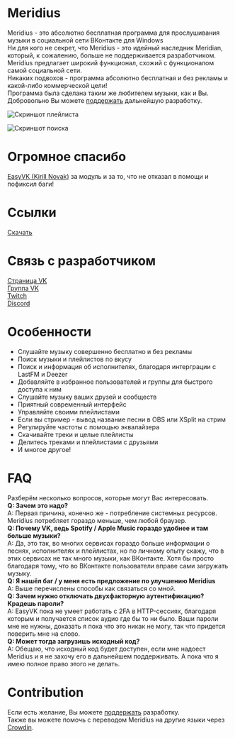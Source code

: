 # Meridius
Meridius - это абсолютно бесплатная программа для прослушивания музыки в социальной сети ВКонтакте для Windows  
Ни для кого не секрет, что Meridius - это идейный наследник Meridian, который, к сожалению, больше не поддерживается разработчиком. Meridius предлагает широкий функционал, схожий с функционалом самой социальной сети.  
Никаких подвохов - программа абсолютно бесплатная и без рекламы и какой-либо коммерческой цели!  
Программа была сделана таким же любителем музыки, как и Вы.  
Добровольно Вы можете [поддержать](https://donatepay.ru/don/InfiniteHorror) дальнейшую разработку.  

![Скриншот плейлиста](https://image.prntscr.com/image/T9fX_iyOQHaBBXpD7WENyw.png)

![Скриншот поиска](https://image.prntscr.com/image/6JmH4VRtSYCphdnVe90Y2Q.png)

# Огромное спасибо

[EasyVK (Kirill Novak)](https://ciricc.github.io/) за модуль и за то, что не отказал в помощи и пофиксил баги!

# Ссылки

[Скачать](https://github.com/PurpleHorrorRus/Meridius/releases)

# Связь с разработчиком
[Страница VK](https://vk.com/sexyhorror)  
[Группа VK](https://vk.com/horrorofcthulhu)  
[Twitch](https://twitch.tv/infinitehorror)  
[Discord](https://discord.gg/c2bVaKX)  

# Особенности

* Слушайте музыку совершенно бесплатно и без рекламы  
* Поиск музыки и плейлистов по вкусу
* Поиск и информация об исполнителях, благодаря интерграции с LastFM и Deezer
* Добавляйте в избранное пользователей и группы для быстрого доступа к ним
* Слушайте музыку ваших друзей и сообществ
* Приятный современный интерфейс
* Управляйте своими плейлистами
* Если вы стример - вывод название песни в OBS или XSplit на стрим
* Регулируйте частоты с помощью эквалайзера
* Скачивайте треки и целые плейлисты
* Делитесь треками и плейлистами с друзьями
* И многое другое!

# FAQ

Разберём несколько вопросов, которые могут Вас интересовать.  
<b>Q: Зачем это надо?</b>  
A: Первая причина, конечно же - потребление системных ресурсов. Meridius потребляет гораздо меньше, чем любой браузер.  
<b>Q: Почему VK, ведь Spotify / Apple Music гораздо удобнее и там больше музыки?</b>  
A: Да, это так, во многих сервисах гораздо больше информации о песнях, исполнителях и плейлистах, но по личному опыту скажу, что в этих сервисах не так много музыки, как ВКонтакте. Хотя бы просто благодаря тому, что во ВКонтакте пользователи вправе сами загружать музыку.  
<b>Q: Я нашёл баг / у меня есть предложение по улучшению Meridius</b>  
A: Выше перечислены способы как связаться со мной.  
<b>Q: Зачем нужно отключать двухфакторную аутентификацию? Крадешь пароли?</b>  
A: EasyVK пока не умеет работать с 2FA в HTTP-сессиях, благодаря которым и получается список аудио где бы то ни было. Ваши пароли мне не нужны, доказать я пока что это никак не могу, так что придется поверить мне на слово.  
<b>Q: Может тогда загрузишь исходный код?</b>  
A: Обещаю, что исходный код будет доступен, если мне надоест Meridius и я не захочу его в дальнейшем поддерживать. А пока что я имею полное право этого не делать.

# Contribution

Если есть желание, Вы можете [поддержать](https://donatepay.ru/don/InfiniteHorror) разработку.  
Также вы можете помочь с переводом Meridius на другие языки через [Crowdin](https://crowdin.com/project/meridius/).